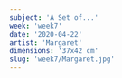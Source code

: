 ```yaml
---
subject: 'A Set of...'
week: 'week7'
date: '2020-04-22'
artist: 'Margaret'
dimensions: '37x42 cm'
slug: 'week7/Margaret.jpg'
---
```

